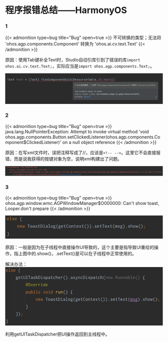 # 程序报错总结——HarmonyOS

### 1

{{< admonition type=bug title="Bug" open=true >}}
不可转换的类型；无法将 'ohos.agp.components.Component' 转换为 'ohos.ai.cv.text.Text'
{{< /admonition >}}

原因：使用Tab键补全Text时，Studio自动引库引到了错误的库`import ohos.ai.cv.text.Text;`，实际应当是`import ohos.agp.components.Text;`。

![image-20220127223517139](/image/ApplicationError/image-20220127223517139.png)
### 2

{{< admonition type=bug title="Bug" open=true >}}
java.lang.NullPointerException: Attempt to invoke virtual method 'void ohos.agp.components.Button.setClickedListener(ohos.agp.components.Component$ClickedListener)' on a null object reference
{{< /admonition >}}

原因：在写xml文件时，误把注释写成了//，应该是`<!-- -->`。这里它不会直接报错，而是说我获得的按键对象为空，说明xml构建出了问题。

![image-20220130212423710](/image/ApplicationError/image-20220130212423710.png)

### 3

{{< admonition type=bug title="Bug" open=true >}}
ohos.agp.window.wmc.AGPWindowManager$O000000: Can't show toast, Looper.don't prepare
{{< /admonition >}}

![image-20220220171756254](/image/ApplicationError/image-20220220171756254.png)

原因：一般是因为在子线程中直接操作UI导致的，这个主要是指导致UI重绘的操作，指上图中的.show()，.setText()是可以在子线程中正常使用的。

解决办法：![image-20220220172446640](/image/ApplicationError/image-20220220172446640.png)

利用getUITaskDispatcher把UI操作返回到主线程中。
